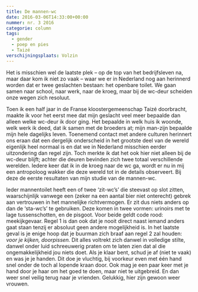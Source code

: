 ```yaml
---
title: De mannen-wc
date: 2016-03-06T14:33:00+00:00
nummer: nr. 3 2016
categorie: column
tags:
  - gender
  - poep en pies
  - Taizé
verschijningsplaats: Volzin
---
```

Het is misschien wel de laatste plek – op de top van het bedrijfsleven na, maar daar kom ik niet zo vaak – waar we er in Nederland nog aan herinnerd worden dat er twee geslachten bestaan: het openbare toilet. We gaan samen naar school, naar werk, naar de kroeg, maar bij de wc-deur scheiden onze wegen zich resoluut.

Toen ik een half jaar in de Franse kloostergemeenschap Taizé doorbracht, maakte ik voor het eerst mee dat mijn geslacht veel meer bepaalde dan alleen welke wc-deur ik door ging. Het bepaalde in welk huis ik woonde, welk werk ik deed, dat ik samen met de broeders at; mijn man-zijn bepaalde mijn hele dagelijks leven. Toenemend contact met andere culturen herinnert ons eraan dat een dergelijk onderscheid in het grootste deel van de wereld eigenlijk heel normaal is en dat we in Nederland misschien eerder uitzondering dan regel zijn. Toch merkte ik dat het ook hier niet alleen bij de wc-deur blijft; achter die deuren bevinden zich twee totaal verschillende werelden. Iedere keer dat ik in de kroeg naar de wc ga, wordt er nu in mij een antropoloog wakker die deze wereld tot in de details observeert. Bij deze de eerste resultaten van mijn studie van de mannen-wc.

Ieder mannentoilet heeft een of twee ‘zit-wc’s’ die steevast op slot zitten, waarschijnlijk vanwege een (zeker na een aantal bier niet onterecht) gebrek aan vertrouwen in het mannelijke richtvermogen. Er zit dus niets anders op dan de ‘sta-wc’s’ te gebruiken. Deze komen in twee vormen: urinoirs met te lage tussenschotten, en de pisgoot. Voor beide geldt code rood: meekijkgevaar. Regel 1 is dan ook dat je nooit direct naast iemand anders gaat staan tenzij er absoluut geen andere mogelijkheid is. In het laatste geval is je enige hoop dat je buurman zich braaf aan regel 2 zal houden: *voor je kijken, doorpissen.* Dit alles voltrekt zich danwel in volledige stilte, danwel onder luid schreeuwerig praten om te laten zien dat al die ongemakkelijkheid jou niets doet. Als je klaar bent, schud je af (niet te vaak) en was je je handen. Dit doe je vluchtig, bij voorkeur even met één hand snel onder de toch al lopende kraan door. Ook mag je een paar keer met je hand door je haar om het goed te doen, maar niet te uitgebreid. En dan weer snel veilig terug naar je vrienden. Gelukkig, hier zijn gewoon weer vrouwen.